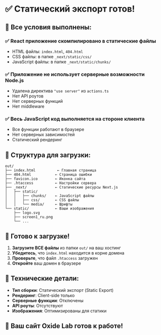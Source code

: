 # ✅ Статический экспорт готов!

## 🎯 Все условия выполнены:

### ✅ **React приложение скомпилировано в статические файлы**

- HTML файлы: `index.html`, `404.html`
- CSS файлы: в папке `_next/static/css/`
- JavaScript файлы: в папке `_next/static/chunks/`

### ✅ **Приложение не использует серверные возможности Node.js**

- Удалена директива `"use server"` из `actions.ts`
- Нет API роутов
- Нет серверных функций
- Нет middleware

### ✅ **Весь JavaScript код выполняется на стороне клиента**

- Все функции работают в браузере
- Нет серверных зависимостей
- Статический рендеринг

## 📁 Структура для загрузки:

```
out/
├── index.html          ← Главная страница
├── 404.html           ← Страница ошибки
├── favicon.ico        ← Иконка сайта
├── .htaccess          ← Настройки сервера
├── _next/             ← Статические ресурсы Next.js
│   ├── static/
│   │   ├── chunks/    ← JavaScript файлы
│   │   ├── css/       ← CSS файлы
│   │   └── media/     ← Шрифты
└── static/            ← Ваши изображения
    ├── logo.svg
    ├── screen1_ru.png
    └── ...
```

## 🚀 Готово к загрузке!

1. **Загрузите ВСЕ файлы** из папки `out/` на ваш хостинг
2. **Убедитесь**, что `index.html` находится в корне домена
3. **Проверьте**, что файл `.htaccess` загружен
4. **Откройте** ваш домен в браузере

## 🔧 Технические детали:

- **Тип сборки**: Статический экспорт (Static Export)
- **Рендеринг**: Client-side только
- **Серверные функции**: Отключены
- **API роуты**: Отсутствуют
- **Изображения**: Оптимизированы для статики

## 🎉 Ваш сайт Oxide Lab готов к работе!
